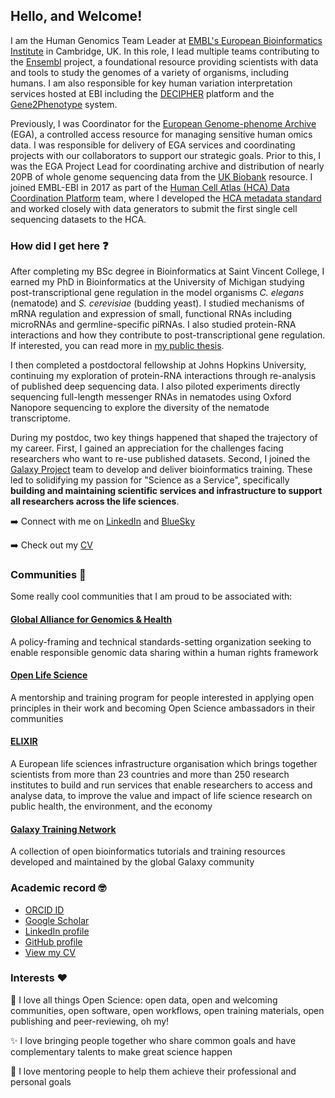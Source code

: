 ## Hello, and Welcome!

I am the Human Genomics Team Leader at [EMBL's European Bioinformatics Institute](https://www.ebi.ac.uk/) in Cambridge, UK. In this role, I lead multiple teams contributing to the [Ensembl](https://www.ensembl.org/index.html) project, a foundational resource providing scientists with data and tools to study the genomes of a variety of organisms, including humans. I am also responsible for key human variation interpretation services hosted at EBI including the [DECIPHER](https://www.deciphergenomics.org/) platform and the [Gene2Phenotype](https://www.ebi.ac.uk/gene2phenotype) system.

Previously, I was Coordinator for the [European Genome-phenome Archive](https://ega-archive.org/) (EGA), a controlled access resource for managing sensitive human omics data. I was responsible for delivery of EGA services and coordinating projects with our collaborators to support our strategic goals. Prior to this, I was the EGA Project Lead for coordinating archive and distribution of nearly 20PB of whole genome sequencing data from the [UK Biobank](https://www.ukbiobank.ac.uk/) resource. I joined EMBL-EBI in 2017 as part of the [Human Cell Atlas (HCA) Data Coordination Platform](https://data.humancellatlas.org/) team, where I developed the [HCA metadata standard](https://data.humancellatlas.org/metadata) and worked closely with data generators to submit the first single cell sequencing datasets to the HCA.

### How did I get here :question:

After completing my BSc degree in Bioinformatics at Saint Vincent College, I earned my PhD in Bioinformatics at the University of Michigan studying post-transcriptional gene regulation in the model organisms _C. elegans_ (nematode) and _S. cerevisiae_ (budding yeast). I studied mechanisms of mRNA regulation and expression of small, functional RNAs including microRNAs and germline-specific piRNAs. I also studied protein-RNA interactions and how they contribute to post-transcriptional gene regulation. If interested, you can read more in [my public thesis](https://deepblue.lib.umich.edu/handle/2027.42/111339). 

I then completed a postdoctoral fellowship at Johns Hopkins University, continuing my exploration of protein-RNA interactions through re-analysis of published deep sequencing data. I also piloted experiments directly sequencing full-length messenger RNAs in nematodes using Oxford Nanopore sequencing to explore the diversity of the nematode transcriptome. 

During my postdoc, two key things happened that shaped the trajectory of my career. First, I gained an appreciation for the challenges facing researchers who want to re-use published datasets. Second, I joined the [Galaxy Project](https://galaxyproject.org/) team to develop and deliver bioinformatics training. These led to solidifying my passion for "Science as a Service", specifically **building and maintaining scientific services and infrastructure to support all researchers across the life sciences**.

:arrow_right: Connect with me on [LinkedIn](https://www.linkedin.com/in/mallory-freeberg/) and [BlueSky](https://bsky.app/profile/malloryfreeberg.bsky.social)

:arrow_right: Check out my [CV](cv/MFreeberg_CV.pdf)

### Communities :raised_hands:

Some really cool communities that I am proud to be associated with:

#### [Global Alliance for Genomics & Health](https://www.ga4gh.org/)

A policy-framing and technical standards-setting organization seeking to enable responsible genomic data sharing within a human rights framework

#### [Open Life Science](https://openlifesci.org/)

A mentorship and training program for people interested in applying open principles in their work and becoming Open Science ambassadors in their communities

#### [ELIXIR](https://elixir-europe.org/)

A European life sciences infrastructure organisation which brings together scientists from more than 23 countries and more than 250 research institutes to build and run services that enable researchers to access and analyse data, to improve the value and impact of life science research on public health, the environment, and the economy

#### [Galaxy Training Network](https://training.galaxyproject.org/)

A collection of open bioinformatics tutorials and training resources developed and maintained by the global Galaxy community

### Academic record :nerd_face:

* [ORCID ID](https://orcid.org/0000-0003-2949-3921)
* [Google Scholar](https://scholar.google.com/citations?user=2LCcJA0AAAAJ)
* [LinkedIn profile](https://www.linkedin.com/in/mallory-freeberg/)
* [GitHub profile](https://github.com/malloryfreeberg)
* [View my CV](cv/MFreeberg_CV.pdf)

### Interests :heart:

:open_hands: I love all things Open Science: open data, open and welcoming communities, open software, open workflows, open training materials, open publishing and peer-reviewing, oh my!

:sparkles: I love bringing people together who share common goals and have complementary talents to make great science happen 

:seedling: I love mentoring people to help them achieve their professional and personal goals
